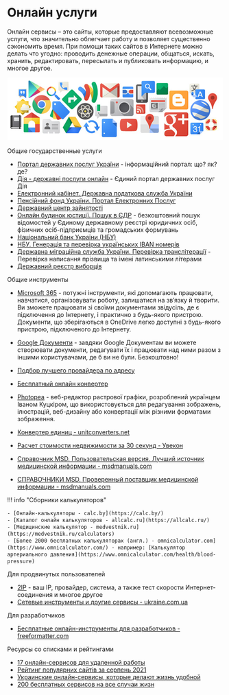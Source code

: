 # Онлайн услуги

Онлайн сервисы – это сайты, которые предоставляют всевозможные услуги, что значительно облегчает работу и позволяет существенно сэкономить время. При помощи таких сайтов в Интернете можно делать что угодно: проводить денежные операции, общаться, искать, хранить, редактировать, пересылать и публиковать информацию, и многое другое.

![Онлайн услуги](./../../assets/images/online-services.jpg)

Общие государственные услуги

- [Портал державних послуг України](https://igov.org.ua/) - інформаційний портал: що? як? де?
- [Дія - державні послуги онлайн](https://diia.gov.ua/) - Єдиний портал державних послуг Дія
- [Електронний кабінет. Державна податкова служба України](https://cabinet.tax.gov.ua/)
- [Пенсійний фонд України. Портал Електронних Послуг](https://portal.pfu.gov.ua/)
- [Державний центр зайнятості](https://www.dcz.gov.ua/)
- [Онлайн будинок юстиції. Пошук в ЄДР](https://online.minjust.gov.ua/edr-search/) - безкоштовний пошук відомостей у Єдиному державному реєстрі юридичних осіб, фізичних осіб-підприємців та громадських формувань
- [Національний банк України (НБУ)](https://bank.gov.ua/)
- [НБУ. Генерація та перевірка українських IBAN номерів](https://bank.gov.ua/ua/iban)
- [Державна міграційна служба України. Перевірка транслітерації](https://dmsu.gov.ua/services/transliteration.html) - Перевірка написання прізвища та імені латинськими літерами
- [Державний реєстр виборців](https://www.drv.gov.ua/)

Общие инструменты

- [Microsoft 365](https://www.microsoft.com/uk-ua/microsoft-365) - потужні інструменти, які допомагають працювати, навчатися, організовувати роботу, залишатися на зв’язку й творити. Ви зможете працювати зі своїми документами звідусіль, де є підключення до Інтернету, і практично з будь-якого пристрою. Документи, що зберігаються в OneDrive легко доступні з будь-якого пристрою, підключеного до Інтернету.
- [Google Документи](https://www.google.com/intl/uk_ua/docs/about/) - завдяки Google Документам ви можете створювати документи, редагувати їх і працювати над ними разом з іншими користувачами, де б ви не були. Безкоштовно!

- [Подбор лучшего провайдера по адресу](http://www.multitest.ua/)
- [Бесплатный онлайн конвертер](https://www.online-convert.com/ru/)
- [Photopea](https://www.photopea.com/) - веб-редактор растрової графіки, розроблений українцем Іваном Куцкіром, що використовується для редагування зображень, ілюстрацій, веб-дизайну або конвертації між різними форматами зображення.
- [Конвертер единиц - unitconverters.net](https://www.unitconverters.net/)
- [Расчет стоимости недвижимости за 30 секунд - Увекон](https://www.uvecon.ua/ru/otsiniti-neruhomist.html)
- [Справочник MSD. Пользовательская версия. Лучший источник медицинской информации - msdmanuals.com](https://msdmanuals.com/ru/дома)
- [СПРАВОЧНИКИ MSD. Проверенный поставщик медицинской информации - msdmanuals.com](https://www.msdmanuals.com/ru/)

!!! info "Сборники калькуляторов"

    - [Онлайн-калькуляторы - calc.by](https://calc.by/)
    - [Каталог онлайн калькуляторов - allcalc.ru](https://allcalc.ru/)
    - [Медицинские калькулятор - medvestnik.ru](https://medvestnik.ru/calculators)
    - [Более 2000 бесплатных калькуляторах (англ.) - omnicalculator.com](https://www.omnicalculator.com/) - например: [Калькулятор артериального давления](https://www.omnicalculator.com/health/blood-pressure)

Для продвинутых пользователей

- [2IP](https://2ip.ua/ru/) - ваш IP, провайдер, система, а также тест скорости Интернет-соединения и многое другое
- [Сетевые инструменты и другие сервисы - ukraine.com.ua](https://www.ukraine.com.ua/info/tools/)

Для разработчиков

- [Бесплатные онлайн-инструменты для разработчиков - freeformatter.com](https://www.freeformatter.com/)

Ресурсы со списками и рейтингами

- [17 онлайн-сервисов для удаленной работы](https://ain.ua/2020/03/16/kak-rabotat-iz-domu-na-karantine-podborka/)
- [Рейтинг популярних сайтів за серпень 2021](https://tns-ua.com/news/reyting-populyarnih-saytiv-za-serpen-2021)
- [Украинские онлайн-сервисы, которые делают жизнь удобной](https://credit-agricole.ua/o-banke/pres-centr/novini/ukrayinski-onlajn-servisi-yaki-roblyat-zhittya-zruchnim-1182)
- [200 бесплатных сервисов на все случаи жизн](https://lifehacker.ru/200-free-services/)
